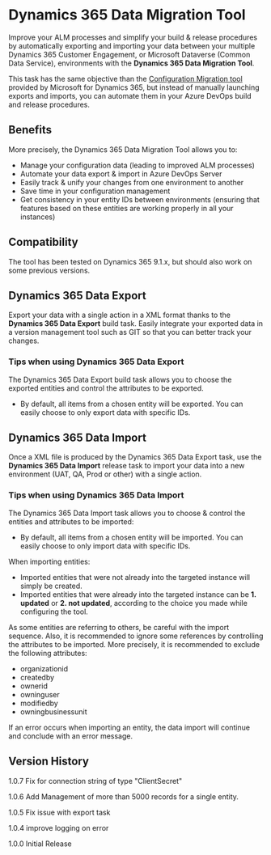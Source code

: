 # Dynamics 365 Data Migration Tool
Improve your ALM processes and simplify your build & release procedures by automatically exporting and importing your data between your multiple Dynamics 365 Customer Engagement, or Microsoft Dataverse (Common Data Service), environments with the **Dynamics 365 Data Migration Tool**. 

This task has the same objective than the [Configuration Migration tool](https://docs.microsoft.com/en-us/dynamics365/customer-engagement/admin/manage-configuration-data) provided by Microsoft for Dynamics 365, but instead of manually launching exports and imports, you can automate them in your Azure DevOps build and release procedures.   

## Benefits
More precisely, the Dynamics 365 Data Migration Tool allows you to:
- Manage your configuration data (leading to improved ALM processes)
- Automate your data export & import in Azure DevOps Server
- Easily track & unify your changes from one environment to another
- Save time in your configuration management
- Get consistency in your entity IDs between environments (ensuring that features based on these entities are working properly in all your instances)

## Compatibility
The tool has been tested on Dynamics 365 9.1.x, but should also work on some previous versions.

## Dynamics 365 Data Export
Export your data with a single action in a XML format thanks to the **Dynamics 365 Data Export** build task. Easily integrate your exported data in a version management tool such as GIT so that you can better track your changes.

### Tips when using Dynamics 365 Data Export
The Dynamics 365 Data Export build task allows you to choose the exported entities and control the attributes to be exported.
-   By default, all items from a chosen entity will be exported. You can easily choose to only export data with specific IDs.

## Dynamics 365 Data Import
Once a XML file is produced by the Dynamics 365 Data Export task, use the **Dynamics 365 Data Import**  release task to import your data into a new environment (UAT, QA, Prod or other) with a single action.

### Tips when using Dynamics 365 Data Import
The Dynamics 365 Data Import task allows you to choose & control the entities and attributes to be imported:
-   By default, all items from a chosen entity will be imported. You can easily choose to only import data with specific IDs.

When importing entities:
-   Imported entities that were not already into the targeted instance will simply be created.
-   Imported entities that were already into the targeted instance can be  **1. updated**  or  **2. not updated**, according to the choice you made while configuring the tool.

As some entities are referring to others, be careful with the import sequence. Also, it is recommended to ignore some references by controlling the attributes to be imported. More precisely, it is recommended to exclude the following attributes:
-   organizationid
-   createdby
-   ownerid
-   owninguser
-   modifiedby
-   owningbusinessunit

If an error occurs when importing an entity, the data import will continue and conclude with an error message.

## Version History
1.0.7 Fix for connection string of type "ClientSecret"

1.0.6 Add Management of more than 5000 records for a single entity.

1.0.5 Fix issue with export task

1.0.4 improve logging on error

1.0.0 Initial Release

